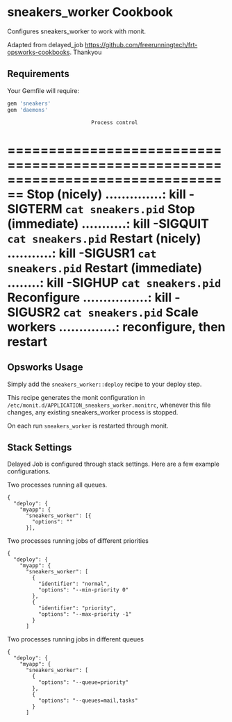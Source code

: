 sneakers_worker Cookbook
====================
Configures sneakers_worker to work with monit.

Adapted from delayed_job https://github.com/freerunningtech/frt-opsworks-cookbooks. Thankyou

Requirements
------------

Your Gemfile will require:

```ruby
gem 'sneakers'
gem 'daemons'
```
                               Process control
================================================================================
Stop (nicely) ..............: kill -SIGTERM `cat sneakers.pid`
Stop (immediate) ...........: kill -SIGQUIT `cat sneakers.pid`
Restart (nicely) ...........: kill -SIGUSR1 `cat sneakers.pid`
Restart (immediate) ........: kill -SIGHUP `cat sneakers.pid`
Reconfigure ................: kill -SIGUSR2 `cat sneakers.pid`
Scale workers ..............: reconfigure, then restart
================================================================================


Opsworks Usage
--------------

Simply add the `sneakers_worker::deploy` recipe to your deploy step.

This recipe generates the monit configuration in
`/etc/monit.d/APPLICATION_sneakers_worker.monitrc`, whenever this file changes, any
existing sneakers_worker process is stopped.

On each run `sneakers_worker` is restarted through monit.

Stack Settings
--------------

Delayed Job is configured through stack settings. Here are a few example
configurations.

Two processes running all queues.

```
{
  "deploy": {
    "myapp": {
      "sneakers_worker": [{
        "options": ""
      }],
```

Two processes running jobs of different priorities

```
{
  "deploy": {
    "myapp": {
      "sneakers_worker": [
        {
          "identifier": "normal",
          "options": "--min-priority 0"
        },
        {
          "identifier": "priority",
          "options": "--max-priority -1"
        }
      ]
```


Two processes running jobs in different queues

```
{
  "deploy": {
    "myapp": {
      "sneakers_worker": [
        {
          "options": "--queue=priority"
        },
        {
          "options": "--queues=mail,tasks"
        }
      ]
```
